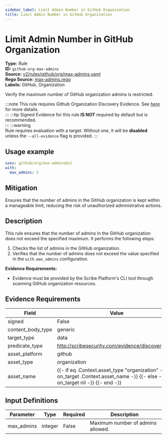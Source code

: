```yaml
---
sidebar_label: Limit Admin Number in GitHub Organization
title: Limit Admin Number in GitHub Organization
---  
```

# Limit Admin Number in GitHub Organization  
**Type:** Rule  
**ID:** `github-org-max-admins`  
**Source:** [v2/rules/github/org/max-admins.yaml](https://github.com/scribe-public/sample-policies/blob/main/v2/rules/github/org/max-admins.yaml)  
**Rego Source:** [max-admins.rego](https://github.com/scribe-public/sample-policies/blob/main/v2/rules/github/org/max-admins.rego)  
**Labels:** GitHub, Organization  

Verify the maximum number of GitHub organization admins is restricted.

:::note 
This rule requires Github Organization Discovery Evidence. See [here](/docs/platforms/discover#github-discovery) for more details.  
::: 
:::tip 
Signed Evidence for this rule **IS NOT** required by default but is recommended.  
::: 
:::warning  
Rule requires evaluation with a target. Without one, it will be **disabled** unless the `--all-evidence` flag is provided.
::: 

## Usage example

```yaml
uses: github/org/max-admins@v2
with:
  max_admins: 5
```

## Mitigation  
Ensures that the number of admins in the GitHub organization is kept within a manageable limit, reducing the risk of unauthorized administrative actions.


## Description  
This rule ensures that the number of admins in the GitHub organization does not exceed the specified maximum.
It performs the following steps:

1. Checks the list of admins in the GitHub organization.
2. Verifies that the number of admins does not exceed the value specified in the `with.max_admins` configuration.

**Evidence Requirements:**
- Evidence must be provided by the Scribe Platform's CLI tool through scanning GitHub organization resources.

## Evidence Requirements  
| Field | Value |
|-------|-------|
| signed | False |
| content_body_type | generic |
| target_type | data |
| predicate_type | http://scribesecurity.com/evidence/discovery/v0.1 |
| asset_platform | github |
| asset_type | organization |
| asset_name | {{- if eq .Context.asset_type "organization" -}} {{- on_target .Context.asset_name -}} {{- else -}} {{- on_target nil -}} {{- end -}} |

## Input Definitions  
| Parameter | Type | Required | Description |
|-----------|------|----------|-------------|
| max_admins | integer | False | Maximum number of admins allowed. |

